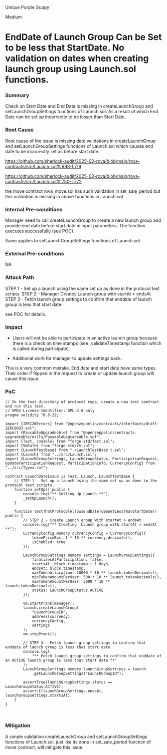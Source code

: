Unique Purple Guppy

Medium

# EndDate of Launch Group Can be Set to be less that StartDate. No validation on dates when creating launch group using Launch.sol functions.

### Summary

Check on Start Date and End Date is missing in createLaunchGroup and  setLaunchGroupSettings functions of Launch.sol. As a result of which End Date can be set up incorrectly to be lesser than Start Date.

### Root Cause

Root cause of the issue is missing date validations in createLaunchGroup and  setLaunchGroupSettings functions of Launch.sol which causes end date to be incorrectly set as before start date.

https://github.com/sherlock-audit/2025-02-rova/blob/main/rova-contracts/src/Launch.sol#L693-L719

https://github.com/sherlock-audit/2025-02-rova/blob/main/rova-contracts/src/Launch.sol#L750-L772

the move contract rova_move.sol has such validation in set_sale_period but this validation is missing in above functions in Launch.sol

### Internal Pre-conditions

Manager need to call createLaunchGroup to create a new launch group and provide end date before start date in input parameters. The function executes successfully (see POC).

Same applies to setLaunchGroupSettings functions of Launch.sol

### External Pre-conditions

NA

### Attack Path

 STEP 1 - Set up a launch using the same set up as done in the protocol test scripts.
 STEP 2 - Manager Creates Launch group with startAt > endsAt
 STEP 3 - Fetch launch group settings to confirm that enddate of launch group is less that start date

see POC for details.

### Impact

 - Users will not be able to participate in an active launch group because there is a check on time stamps (see _validateTimestamp function which is called during participate). 

- Additional work for manager to update settings back.

This is a very common mistake. End date and start date have same types. Their order if flipped in the request to create or update launch group will cause this issue. 

### PoC

```solidity
// In the test directory of protocol repo, create a new test contract and run this test. 
// SPDX-License-Identifier: GPL-3.0-only
pragma solidity ^0.8.22;

import {IERC20Errors} from "@openzeppelin/contracts/interfaces/draft-IERC6093.sol";
import {PausableUpgradeable} from "@openzeppelin/contracts-upgradeable/utils/PausableUpgradeable.sol";
import {Test, console} from "forge-std/Test.sol";
import {VmSafe} from "forge-std/Vm.sol";
import {LaunchTestBase} from "./LaunchTestBase.t.sol";
import {Launch} from "../src/Launch.sol";
import {LaunchGroupSettings, LaunchGroupStatus, ParticipationRequest, UpdateParticipationRequest, ParticipationInfo, CurrencyConfig} from "../src/Types.sol";

contract LaunchDateIssue is Test, Launch, LaunchTestBase {
    // STEP 1 - Set up a launch using the same set up as done in the protocol test scripts.
    function setUp() public {
        console.log("** Setting Up Launch **");
        _setUpLaunch();
    }

    function testThatProtocolAllowsEndDateToBeSetLessThanStartDate() public {
        // STEP 2 - Create Launch group with startAt > endsAt
        console.log("** Creating  Launch group with startAt > endsAt **");
        CurrencyConfig memory currencyConfig = CurrencyConfig({
            tokenPriceBps: 1 * 10 ** currency.decimals(),
            isEnabled: true
        });

        LaunchGroupSettings memory settings = LaunchGroupSettings({
            finalizesAtParticipation: false,
            startsAt: block.timestamp + 1 days,
            endsAt: block.timestamp,
            maxTokenAllocation: 10000 * 10 ** launch.tokenDecimals(),
            minTokenAmountPerUser: 500 * 10 ** launch.tokenDecimals(),
            maxTokenAmountPerUser: 3000 * 10 ** launch.tokenDecimals(),
            status: LaunchGroupStatus.ACTIVE
        });

        vm.startPrank(manager);
        launch.createLaunchGroup(
            "LaunchGroupID",
            address(currency),
            currencyConfig,
            settings
        );
        vm.stopPrank();

        // STEP 3 - Fetch launch group settings to confirm that enddate of launch group is less that start date
        console.log(
            "** Fetch launch group settings to confirm that enddate of an ACTIVE launch group is less that start date **"
        );
        LaunchGroupSettings memory launchGroupSettings = launch
            .getLaunchGroupSettings("LaunchGroupID");

        assertTrue(launchGroupSettings.status == LaunchGroupStatus.ACTIVE);
        assertLt(launchGroupSettings.endsAt, launchGroupSettings.startsAt);
    }
}



```

### Mitigation

A simple validation createLaunchGroup and  setLaunchGroupSettings functions of Launch.sol, just like its done in set_sale_period function of move contract, will mitigate this issue.